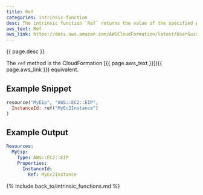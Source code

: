 ```yaml
---
title: Ref
categories: intrinsic-function
desc: The intrinsic function `Ref` returns the value of the specified parameter or resource.
aws_text: Ref
aws_link: https://docs.aws.amazon.com/AWSCloudFormation/latest/UserGuide/intrinsic-function-reference-ref.html
---
```


{{ page.desc }}

The `ref` method is the CloudFormation [{{ page.aws_text }}]({{ page.aws_link }}) equivalent.

## Example Snippet

```ruby
resource("MyEip", "AWS::EC2::EIP",
  InstanceId: ref("MyEc2Instance")
)
```

## Example Output

```yaml
Resources:
  MyEip:
    Type: AWS::EC2::EIP
    Properties:
      InstanceId:
        Ref: MyEc2Instance
```

{% include back_to/intrinsic_functions.md %}


